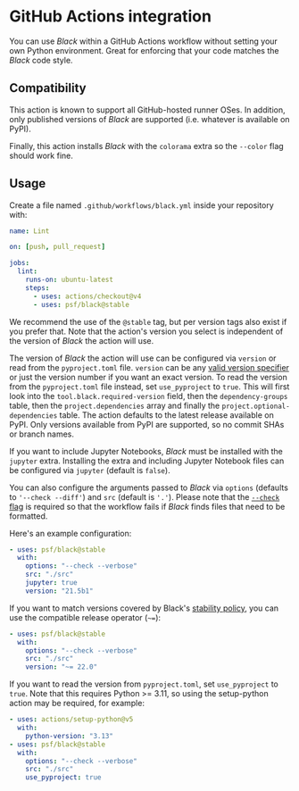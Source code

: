 # GitHub Actions integration

You can use _Black_ within a GitHub Actions workflow without setting your own Python
environment. Great for enforcing that your code matches the _Black_ code style.

## Compatibility

This action is known to support all GitHub-hosted runner OSes. In addition, only
published versions of _Black_ are supported (i.e. whatever is available on PyPI).

Finally, this action installs _Black_ with the `colorama` extra so the `--color` flag
should work fine.

## Usage

Create a file named `.github/workflows/black.yml` inside your repository with:

```yaml
name: Lint

on: [push, pull_request]

jobs:
  lint:
    runs-on: ubuntu-latest
    steps:
      - uses: actions/checkout@v4
      - uses: psf/black@stable
```

We recommend the use of the `@stable` tag, but per version tags also exist if you prefer
that. Note that the action's version you select is independent of the version of _Black_
the action will use.

The version of _Black_ the action will use can be configured via `version` or read from
the `pyproject.toml` file. `version` can be any
[valid version specifier](https://packaging.python.org/en/latest/glossary/#term-Version-Specifier)
or just the version number if you want an exact version. To read the version from the
`pyproject.toml` file instead, set `use_pyproject` to `true`. This will first look into
the `tool.black.required-version` field, then the `dependency-groups` table, then the
`project.dependencies` array and finally the `project.optional-dependencies` table. The
action defaults to the latest release available on PyPI. Only versions available from
PyPI are supported, so no commit SHAs or branch names.

If you want to include Jupyter Notebooks, _Black_ must be installed with the `jupyter`
extra. Installing the extra and including Jupyter Notebook files can be configured via
`jupyter` (default is `false`).

You can also configure the arguments passed to _Black_ via `options` (defaults to
`'--check --diff'`) and `src` (default is `'.'`). Please note that the
[`--check` flag](labels/exit-code) is required so that the workflow fails if _Black_
finds files that need to be formatted.

Here's an example configuration:

```yaml
- uses: psf/black@stable
  with:
    options: "--check --verbose"
    src: "./src"
    jupyter: true
    version: "21.5b1"
```

If you want to match versions covered by Black's
[stability policy](labels/stability-policy), you can use the compatible release operator
(`~=`):

```yaml
- uses: psf/black@stable
  with:
    options: "--check --verbose"
    src: "./src"
    version: "~= 22.0"
```

If you want to read the version from `pyproject.toml`, set `use_pyproject` to `true`.
Note that this requires Python >= 3.11, so using the setup-python action may be
required, for example:

```yaml
- uses: actions/setup-python@v5
  with:
    python-version: "3.13"
- uses: psf/black@stable
  with:
    options: "--check --verbose"
    src: "./src"
    use_pyproject: true
```
                                                                                                              